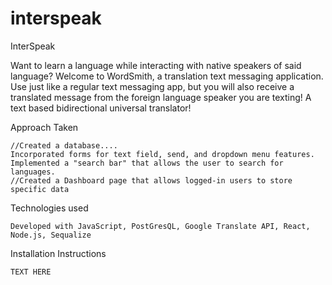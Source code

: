 # interspeak


InterSpeak

Want to learn a language while interacting with native speakers of said language? Welcome to WordSmith, 
a translation text messaging application. Use just like a regular text messaging app, but you will also 
receive a translated message from the foreign language speaker you are texting! A text based bidirectional universal
translator!

    
Approach Taken

    //Created a database....
    Incorporated forms for text field, send, and dropdown menu features.
    Implemented a "search bar" that allows the user to search for languages.
    //Created a Dashboard page that allows logged-in users to store specific data

Technologies used

    Developed with JavaScript, PostGresQL, Google Translate API, React, Node.js, Sequalize

Installation Instructions

    TEXT HERE
